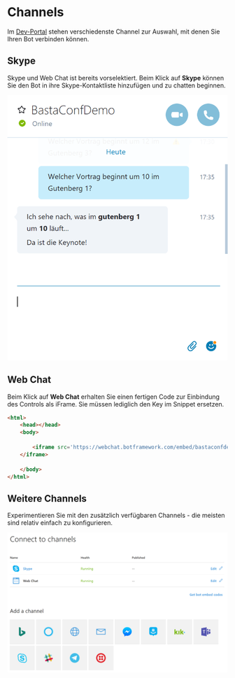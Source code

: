 # Channels

Im [Dev-Portal](https://dev.botframework.com) stehen verschiedenste Channel zur Auswahl, mit denen Sie Ihren Bot verbinden können.

## Skype
Skype und Web Chat ist bereits vorselektiert. Beim Klick auf **Skype** können Sie den Bot in ihre Skype-Kontaktliste hinzufügen und zu chatten beginnen.

![Channel-Auswahl](images/skype.png)

## Web Chat
Beim Klick auf **Web Chat** erhalten Sie einen fertigen Code zur Einbindung des Controls als iFrame. Sie müssen lediglich den Key im Snippet ersetzen.

```html
<html>
    <head></head>
    <body>

        <iframe src='https://webchat.botframework.com/embed/bastaconfdemo?s=YOUR_SECRET_KEY' height="400">
    </iframe>

    </body>
</html>
```

## Weitere Channels

Experimentieren Sie mit den zusätzlich verfügbaren Channels - die meisten sind relativ einfach zu konfigurieren.

![Channel-Auswahl](images/channels.png)